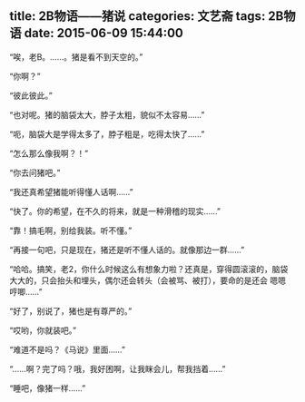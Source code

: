 title: 2B物语——猪说
categories: 文艺斋
tags: 2B物语
date: 2015-06-09 15:44:00
---
“唉，老B。……。猪是看不到天空的。”

“你啊？”

“彼此彼此。”

“也对呢。猪的脑袋太大，脖子太粗，貌似不太容易……”

“呃，脑袋大是学得太多了，脖子粗是，吃得太快了……”

“怎么那么像我啊？！”

“你去问猪吧。”

“我还真希望猪能听得懂人话啊……”

“快了。你的希望，在不久的将来，就是一种滑稽的现实……”

“靠！搞毛啊，别给我装。听不懂。”

“再接一句吧，只是现在，猪还是听不懂人话的。就像那边一群……”

“哈哈。搞笑，老2，你什么时候这么有想象力啦？还真是，穿得圆滚滚的，脑袋大大的，只会抬头和埋头，偶尔还会转头（会被骂、被打），要命的是还会 嗯嗯   哼唧……”

“好了，别说了，猪也是有尊严的。”

“哎哟，你就装吧。”

“难道不是吗？《马说》里面……”

“……啊？完了吗？哦，我好困啊，让我眯会儿，帮我挡着……”

“睡吧，像猪一样……”
